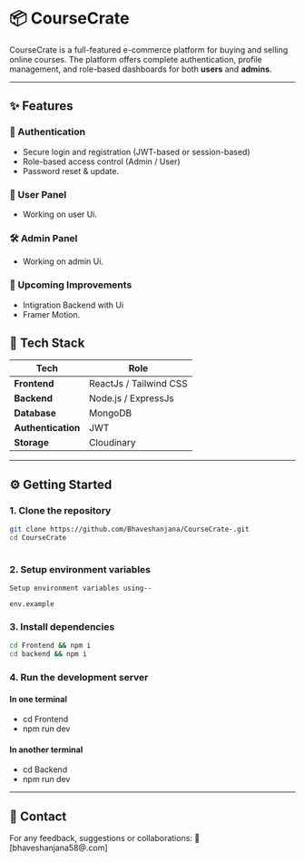 
# 📦 CourseCrate

CourseCrate is a full-featured e-commerce platform for buying and selling online courses. The platform offers complete authentication, profile management, and role-based dashboards for both **users** and **admins**.

---

## ✨ Features  


### 👤 Authentication
- Secure login and registration (JWT-based or session-based)
- Role-based access control (Admin / User)
- Password reset & update.

### 🛒 User Panel
- Working on user Ui.

### 🛠 Admin Panel
- Working on admin Ui.

### 🧪 Upcoming Improvements
- Intigration Backend with Ui
- Framer Motion.


## 🧰 Tech Stack

| Tech | Role |
|------|------|
| **Frontend** | ReactJs / Tailwind CSS |
| **Backend** | Node.js / ExpressJs |
| **Database** | MongoDB |
| **Authentication** | JWT |
| **Storage** | Cloudinary |


---

## ⚙️ Getting Started

### 1. Clone the repository

```bash
git clone https://github.com/Bhaveshanjana/CourseCrate-.git
cd CourseCrate
 
```
 
### 2. Setup environment variables

```
Setup environment variables using-- 

env.example

```

### 3. Install dependencies

```bash
cd Frontend && npm i
cd backend && npm i

```
### 4. Run the development server

#### In one terminal
- cd Frontend
- npm run dev

#### In another terminal
- cd Backend
- npm run dev

---

## 💬 Contact

For any feedback, suggestions or collaborations: 📧 [bhaveshanjana58@.com]

